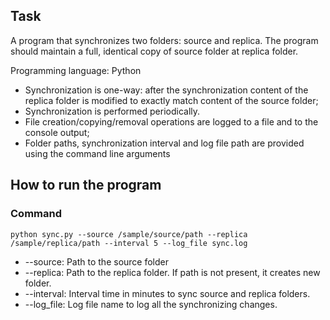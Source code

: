 ## Task

A program that synchronizes two folders: source and replica. The
program should maintain a full, identical copy of source folder at replica folder.

Programming language: Python

- Synchronization is one-way: after the synchronization content of the
  replica folder is modified to exactly match content of the source
  folder;
- Synchronization is performed periodically.
- File creation/copying/removal operations are logged to a file and to the
  console output;
- Folder paths, synchronization interval and log file path are provided
  using the command line arguments

## How to run the program

### Command

`python sync.py --source /sample/source/path --replica /sample/replica/path --interval 5 --log_file sync.log`

- --source: Path to the source folder
- --replica: Path to the replica folder. If path is not present, it creates new folder.
- --interval: Interval time in minutes to sync source and replica folders.
- --log_file: Log file name to log all the synchronizing changes.
